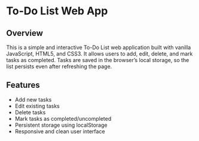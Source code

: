 # To-Do List Web App
## Overview
This is a simple and interactive To-Do List web application built with vanilla JavaScript, HTML5, and CSS3. It allows users to add, edit, delete, and mark tasks as completed. Tasks are saved in the browser’s local storage, so the list persists even after refreshing the page.

## Features
- Add new tasks
- Edit existing tasks
- Delete tasks
- Mark tasks as completed/uncompleted
- Persistent storage using localStorage
- Responsive and clean user interface
